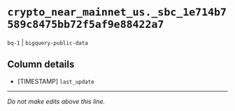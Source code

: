 # `crypto_near_mainnet_us._sbc_1e714b7589c8475bb72f5af9e88422a7`
`bq-1` | `bigquery-public-data`

## Column details
* [TIMESTAMP] `last_update`

-------------------------------------------------------------------------------
*Do not make edits above this line.*
